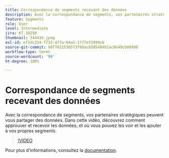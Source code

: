 ```yaml
---
title: Correspondance de segments recevant des données
description: Avec la correspondance de segments, vos partenaires stratégiques peuvent vous partager des données. Dans cette vidéo, découvrez comment approuver et recevoir les données, et où vous pouvez les voir et les ajouter à vos propres segments.
feature: Segments
role: User
level: Intermediate
jira: KT-10250
thumbnail: 344419.jpeg
exl-id: ef3dc334-f733-4ffa-94a5-1ff7ef3999cb
source-git-commit: 90f7621536573f60ac6585404b1ac0e49cb08496
workflow-type: tm+mt
source-wordcount: '99'
ht-degree: 100%

---
```


# Correspondance de segments recevant des données

Avec la correspondance de segments, vos partenaires stratégiques peuvent vous partager des données. Dans cette vidéo, découvrez comment approuver et recevoir les données, et où vous pouvez les voir et les ajouter à vos propres segments.

>[!VIDEO](https://video.tv.adobe.com/v/344419/?quality=12&learn=on)

Pour plus dʼinformations, consultez la [documentation](https://experienceleague.adobe.com/docs/experience-platform/segmentation/ui/segment-match/overview.html?lang=fr).

